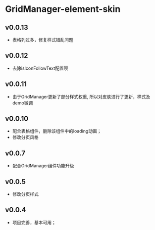 # GridManager-element-skin

## v0.0.13

- 表格列过多，修复样式错乱问题

## v0.0.12

- 去除isIconFollowText配置项

## v0.0.11

- 由于GridManager更新了部分样式权重, 所以对皮肤进行了更新，样式及demo微调

## v0.0.10

- 配合表格组件，删除该组件中的loading动画；
- 修改分页风格

## v0.0.7

- 配合GridManager组件功能升级

## v0.0.5

- 修改分页样式

## v0.0.4

- 项目完善，基本可用；
